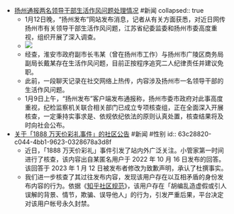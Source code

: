 - [扬州通报两名领导干部生活作风问题处理情况](https://finance.sina.com.cn/jjxw/2023-01-13/doc-imxzyzcr8945115.shtml) #新闻
  collapsed:: true
	- 1月12日晚，“扬州发布”网站发布消息，记者从有关方面获悉，对近日网传扬州市有关领导干部生活作风问题，江苏省纪委监委和扬州市委高度重视，组织开展了深入调查。
	- ![](https://n.sinaimg.cn/sinakd20230113s/105/w1075h630/20230113/9433-1502049f4a022440392d393dd3545677.png)
	- 经查，淮安市政府副市长韦某（曾在扬州市工作）与扬州市广陵区商务局副局长戴某存在生活作风问题，目前正按程序追究二人纪律责任并建议免职。
	- 此前，一段聊天记录在社交网络上热传，内容涉及扬州市一名领导干部的生活作风问题。
	- 1月9日上午，“扬州发布”客户端发布通报称，扬州市委市政府对此事高度重视，纪检监察机关联合相关部门已成立专项核查组，正在全面深入开展核查，一定秉持实事求是、依规依纪依法的原则认真处置，核查结果将及时向社会公布。
- [关于「1888 万天价彩礼事件」的社区公告](https://zhuanlan.zhihu.com/p/598754927) #新闻 #性别
  id:: 63c28820-c044-4bb1-9623-0328678a3d8f
	- 近日，「1888 万天价彩礼」事件引发了站内外广泛关注。小管家第一时间进行了核查，该内容出自某匿名用户于 2022 年 10 月 16 日发布的回答。该回答于 2023 年 1 月 12 日被发布者修改为致歉声明，承认了杜撰事实。
	- 我们进一步核查了其过往发布内容，发现该用户存在以互相矛盾的身份发布内容的行为。依据《[知乎社区规范](https://zhuanlan.zhihu.com/p/506696688)》，该用户存在「胡编乱造虚假或引人误解的背景、情节，欺骗、误导他人」的行为，引发严重后果，平台决定对该用户帐号永久封禁。